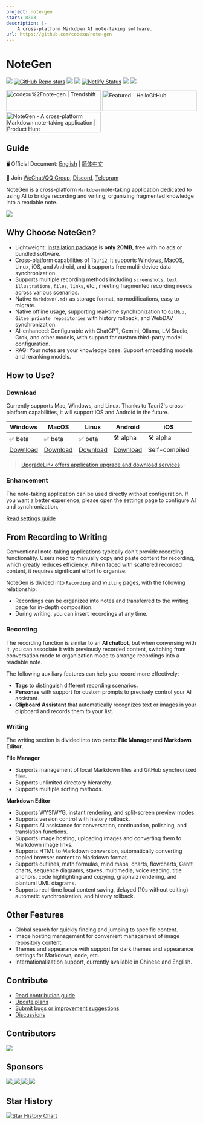 ```yaml
---
project: note-gen
stars: 8303
description: |-
    A cross-platform Markdown AI note-taking software.
url: https://github.com/codexu/note-gen
---
```


# NoteGen

![](https://img.shields.io/badge/free-pricing?logo=free&color=%20%23155EEF&label=pricing&labelColor=%20%23528bff)
[![GitHub Repo stars](https://img.shields.io/github/stars/codexu/note-gen)](https://github.com/codexu/note-gen)
[![](https://gitcode.com/codexu/note-gen/star/badge.svg)](https://gitcode.com/codexu/note-gen)
![](https://github.com/codexu/note-gen/actions/workflows/release.yml/badge.svg?branch=release)
[![Netlify Status](https://api.netlify.com/api/v1/badges/8f7518c3-b627-4277-bc2f-e477960f5dc4/deploy-status)](https://app.netlify.com/projects/note-gen-docs/deploys)
![](https://img.shields.io/github/downloads/codexu/note-gen/total)
![](https://img.shields.io/github/issues-closed/codexu/note-gen)

<div>
  <a href="https://trendshift.io/repositories/12784" target="_blank"><img src="https://trendshift.io/api/badge/repositories/12784" alt="codexu%2Fnote-gen | Trendshift" style="width: 250px; height: 55px;" width="250" height="55"/></a>
  <a href="https://hellogithub.com/repository/0163cb946dca44cc8905dbe34c2c987b" target="_blank"><img src="https://abroad.hellogithub.com/v1/widgets/recommend.svg?rid=0163cb946dca44cc8905dbe34c2c987b&claim_uid=YJ39kIMBz1TGAvc" alt="Featured｜HelloGitHub" style="width: 250px; height: 54px;" width="250" height="54" /></a>
  <a href="https://www.producthunt.com/products/notegen-2?embed=true&utm_source=badge-featured&utm_medium=badge&utm_source=badge-notegen&#0045;2" target="_blank"><img src="https://api.producthunt.com/widgets/embed-image/v1/featured.svg?post_id=956348&theme=light&t=1749194675492" alt="NoteGen - A&#0032;cross&#0045;platform&#0032;Markdown&#0032;note&#0045;taking&#0032;application | Product Hunt" style="width: 250px; height: 54px;" width="250" height="54" /></a>
</div>

## Guide

🖥️ Official Document: [English](https://notegen.top/en/) | [简体中文](https://notegen.top/cn/)

💬 Join [WeChat/QQ Group](https://github.com/codexu/note-gen/discussions/110), [Discord](https://discord.gg/SXyVZGpbpk), [Telegram](https://t.me/notegen)

NoteGen is a cross-platform `Markdown` note-taking application dedicated to using AI to bridge recording and writing, organizing fragmented knowledge into a readable note.

![](https://s2.loli.net/2025/06/13/UbVGPrhFl3etnQz.png)

## Why Choose NoteGen?

- Lightweight: [Installation package](https://github.com/codexu/note-gen/releases) is **only 20MB**, free with no ads or bundled software.
- Cross-platform capabilities of `Tauri2`, it supports Windows, MacOS, Linux, iOS, and Android, and it supports free multi-device data synchronization.
- Supports multiple recording methods including `screenshots`, `text`, `illustrations`, `files`, `links`, etc., meeting fragmented recording needs across various scenarios.
- Native `Markdown(.md)` as storage format, no modifications, easy to migrate.
- Native offline usage, supporting real-time synchronization to `GitHub, Gitee private repositories` with history rollback, and WebDAV synchronization.
- AI-enhanced: Configurable with ChatGPT, Gemini, Ollama, LM Studio, Grok, and other models, with support for custom third-party model configuration.
- RAG: Your notes are your knowledge base. Support embedding models and reranking models.

## How to Use?

### Download

Currently supports Mac, Windows, and Linux. Thanks to Tauri2's cross-platform capabilities, it will support iOS and Android in the future.

| Windows | MacOS | Linux | Android | iOS |
| --- | --- | --- | --- | --- |
| ✅ beta | ✅ beta | ✅ beta | 🛠️ alpha | 🛠️ alpha |
| [Download](https://notegen.top/en/docs/download#desktop-beta) | [Download](https://notegen.top/en/docs/download#desktop-beta) | [Download](https://notegen.top/en/docs/download#desktop-beta) | [Download](https://notegen.top/en/docs/download#android) | Self-compiled |

> [UpgradeLink offers application upgrade and download services](http://upgrade.toolsetlink.com/upgrade/example/tauri-example.html)

### Enhancement

The note-taking application can be used directly without configuration. If you want a better experience, please open the settings page to configure AI and synchronization.

[Read settings guide](https://notegen.top/en/settings/sync.html)

## From Recording to Writing

Conventional note-taking applications typically don't provide recording functionality. Users need to manually copy and paste content for recording, which greatly reduces efficiency. When faced with scattered recorded content, it requires significant effort to organize.

NoteGen is divided into `Recording` and `Writing` pages, with the following relationship:

- Recordings can be organized into notes and transferred to the writing page for in-depth composition.
- During writing, you can insert recordings at any time.

### Recording

The recording function is similar to an **AI chatbot**, but when conversing with it, you can associate it with previously recorded content, switching from conversation mode to organization mode to arrange recordings into a readable note.

The following auxiliary features can help you record more effectively:

- **Tags** to distinguish different recording scenarios.
- **Personas** with support for custom prompts to precisely control your AI assistant.
- **Clipboard Assistant** that automatically recognizes text or images in your clipboard and records them to your list.

### Writing

The writing section is divided into two parts: **File Manager** and **Markdown Editor**.

**File Manager**

- Supports management of local Markdown files and GitHub synchronized files.
- Supports unlimited directory hierarchy.
- Supports multiple sorting methods.

**Markdown Editor**

- Supports WYSIWYG, instant rendering, and split-screen preview modes.
- Supports version control with history rollback.
- Supports AI assistance for conversation, continuation, polishing, and translation functions.
- Supports image hosting, uploading images and converting them to Markdown image links.
- Supports HTML to Markdown conversion, automatically converting copied browser content to Markdown format.
- Supports outlines, math formulas, mind maps, charts, flowcharts, Gantt charts, sequence diagrams, staves, multimedia, voice reading, title anchors, code highlighting and copying, graphviz rendering, and plantuml UML diagrams.
- Supports real-time local content saving, delayed (10s without editing) automatic synchronization, and history rollback.

## Other Features

- Global search for quickly finding and jumping to specific content.
- Image hosting management for convenient management of image repository content.
- Themes and appearance with support for dark themes and appearance settings for Markdown, code, etc.
- Internationalization support, currently available in Chinese and English.

## Contribute

- [Read contribution guide](https://notegen.top/en/docs/contributing)
- [Update plans](https://github.com/codexu/note-gen/issues/46)
- [Submit bugs or improvement suggestions](https://github.com/codexu/note-gen/issues)
- [Discussions](https://github.com/codexu/note-gen/discussions)

## Contributors

<a href="https://github.com/codexu/note-gen/graphs/contributors">
  <img src="https://contrib.rocks/image?repo=codexu/note-gen" />
</a>

## Sponsors

<div>
  <a href="https://cloud.siliconflow.cn/i/O2ciJeZw" target="_blank">
    <img src="https://s2.loli.net/2025/06/11/65TLRh813e2YFzr.png" />
  </a>
  <a href="https://www.qiniu.com/products/ai-token-api?utm_source=NoteGen" target="_blank">
    <img src="https://s2.loli.net/2025/06/11/OKJq542lTs7U9xg.png" />
  </a>
  <a href="http://upgrade.toolsetlink.com/upgrade/example/tauri-example.html" target="_blank">
    <img src="https://s2.loli.net/2025/06/11/r2dqNIWVXp4RaFe.png" />
  </a>
  <a href="https://share.302.ai/jfFrIP" target="_blank">
    <img src="https://s2.loli.net/2025/07/01/dPlkU1tejnDyV4S.png" />
  </a>
</div>

## Star History

[![Star History Chart](https://api.star-history.com/svg?repos=codexu/note-gen&type=Date)](https://www.star-history.com/#codexu/note-gen&Date)

